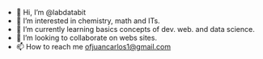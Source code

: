 - 👋 Hi, I’m @labdatabit
- 👀 I’m interested in chemistry, math and ITs. 
- 🌱 I’m currently learning basics concepts of dev. web. and data science.
- 💞️ I’m looking to collaborate on webs sites. 
- 📫 How to reach me ofjuancarlos1@gmail.com

<!---
ChemBits/ChemBits is a ✨ special ✨ repository because its `README.md` (this file) appears on your GitHub profile.
You can click the Preview link to take a look at your changes.
--->
